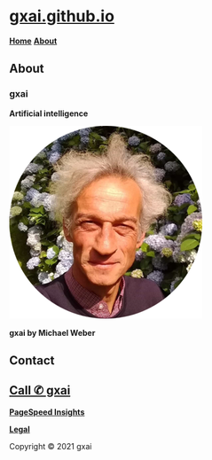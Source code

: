 # **[gxai.github.io](https://gxai.github.io)**
**[Home](https://gxai.github.io)**  **[About](https://gxai.github.io/About)**
## **About**
### **gxai**
**Artificial intelligence**

<img src="gxai.png" alt="gxai">

**gxai by Michael Weber**

## **Contact**
## **[Call ✆ gxai](tel:31684684375)**
**[PageSpeed Insights](https://developers.google.com/speed/pagespeed/insights/?url=https%3A%2F%2Fgxai.github.io%2F&tab=desktop)**

**[Legal](https://gxai.github.io/legal)**

Copyright © 2021 gxai
